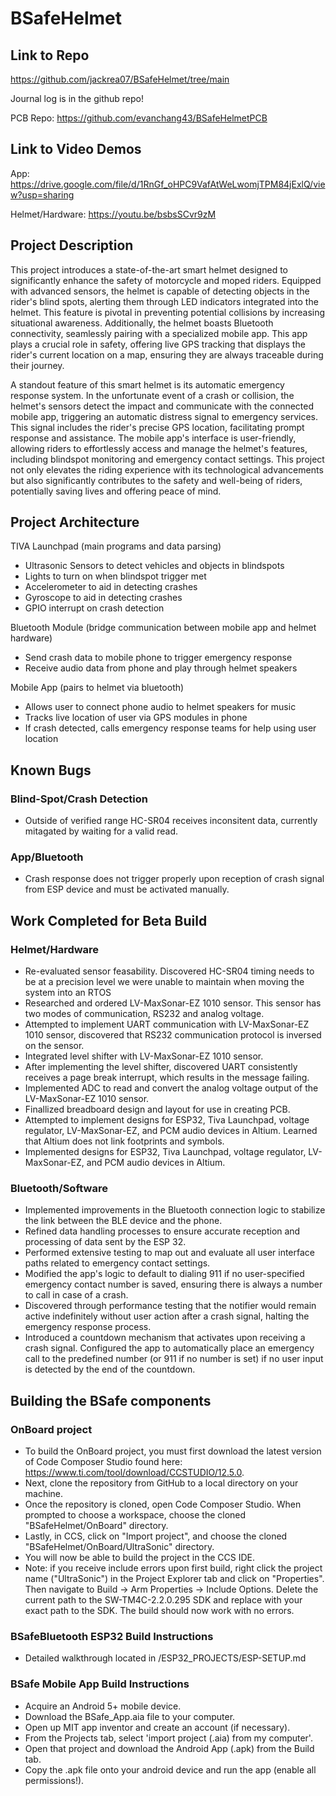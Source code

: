 # BSafeHelmet
## Link to Repo
https://github.com/jackrea07/BSafeHelmet/tree/main

Journal log is in the github repo!

PCB Repo: https://github.com/evanchang43/BSafeHelmetPCB
## Link to Video Demos
App: https://drive.google.com/file/d/1RnGf_oHPC9VafAtWeLwomjTPM84jExlQ/view?usp=sharing

Helmet/Hardware: https://youtu.be/bsbsSCvr9zM

## Project Description
This project introduces a state-of-the-art smart helmet designed to significantly enhance the safety of motorcycle and moped riders. Equipped with advanced sensors, the helmet is capable of detecting objects in the rider's blind spots, alerting them through LED indicators integrated into the helmet. This feature is pivotal in preventing potential collisions by increasing situational awareness. Additionally, the helmet boasts Bluetooth connectivity, seamlessly pairing with a specialized mobile app. This app plays a crucial role in safety, offering live GPS tracking that displays the rider's current location on a map, ensuring they are always traceable during their journey.

A standout feature of this smart helmet is its automatic emergency response system. In the unfortunate event of a crash or collision, the helmet's sensors detect the impact and communicate with the connected mobile app, triggering an automatic distress signal to emergency services. This signal includes the rider's precise GPS location, facilitating prompt response and assistance. The mobile app's interface is user-friendly, allowing riders to effortlessly access and manage the helmet's features, including blindspot monitoring and emergency contact settings. This project not only elevates the riding experience with its technological advancements but also significantly contributes to the safety and well-being of riders, potentially saving lives and offering peace of mind.

## Project Architecture

TIVA Launchpad (main programs and data parsing)
- Ultrasonic Sensors to detect vehicles and objects in blindspots
- Lights to turn on when blindspot trigger met
- Accelerometer to aid in detecting crashes
- Gyroscope to aid in detecting crashes
- GPIO interrupt on crash detection
  
Bluetooth Module (bridge communication between mobile app and helmet hardware)
- Send crash data to mobile phone to trigger emergency response
- Receive audio data from phone and play through helmet speakers

Mobile App (pairs to helmet via bluetooth)
- Allows user to connect phone audio to helmet speakers for music
- Tracks live location of user via GPS modules in phone
- If crash detected, calls emergency response teams for help using user location

## Known Bugs
### Blind-Spot/Crash Detection
- Outside of verified range HC-SR04 receives inconsitent data, currently mitagated by waiting for a valid read. 

### App/Bluetooth
- Crash response does not trigger properly upon reception of crash signal from ESP device and must be activated manually.
  
## Work Completed for Beta Build
### Helmet/Hardware
- Re-evaluated sensor feasability. Discovered HC-SR04 timing needs to be at a precision level we were unable to maintain when moving the system into an RTOS
- Researched and ordered LV-MaxSonar-EZ 1010 sensor. This sensor has two modes of communication, RS232 and analog voltage.
- Attempted to implement UART communication with LV-MaxSonar-EZ 1010 sensor, discovered that RS232 communication protocol is inversed on the sensor.
- Integrated level shifter with LV-MaxSonar-EZ 1010 sensor.
- After implementing the level shifter, discovered UART consistently receives a page break interrupt, which results in the message failing.
- Implemented ADC to read and convert the analog voltage output of the LV-MaxSonar-EZ 1010 sensor.
- Finallized breadboard design and layout for use in creating PCB.
- Attempted to implement designs for ESP32, Tiva Launchpad, voltage regulator,  LV-MaxSonar-EZ, and PCM audio devices in Altium. Learned that Altium does not link footprints and symbols.
- Implemented designs for ESP32, Tiva Launchpad, voltage regulator,  LV-MaxSonar-EZ, and PCM audio devices in Altium.
### Bluetooth/Software
- Implemented improvements in the Bluetooth connection logic to stabilize the link between the BLE device and the phone.
- Refined data handling processes to ensure accurate reception and processing of data sent by the ESP 32.
- Performed extensive testing to map out and evaluate all user interface paths related to emergency contact settings.
- Modified the app's logic to default to dialing 911 if no user-specified emergency contact number is saved, ensuring there is always a number to call in case of a crash.
- Discovered through performance testing that the notifier would remain active indefinitely without user action after a crash signal, halting the emergency response process.
- Introduced a countdown mechanism that activates upon receiving a crash signal. Configured the app to automatically place an emergency call to the predefined number (or 911 if no number is set) if no user input is detected by the end of the countdown.

## Building the BSafe components
### OnBoard project
- To build the OnBoard project, you must first download the latest version of Code Composer Studio found here: https://www.ti.com/tool/download/CCSTUDIO/12.5.0.
- Next, clone the repository from GitHub to a local directory on your machine.
- Once the repository is cloned, open Code Composer Studio. When prompted to choose a workspace, choose the cloned "BSafeHelmet/OnBoard" directory.
- Lastly, in CCS, click on "Import project", and choose the cloned "BSafeHelmet/OnBoard/UltraSonic" directory.
- You will now be able to build the project in the CCS IDE.
- Note: if you receive include errors upon first build, right click the project name ("UltraSonic") in the Project Explorer tab and click on "Properties". Then navigate to Build -> Arm Properties -> Include Options. Delete the current path to the SW-TM4C-2.2.0.295 SDK and replace with your exact path to the SDK. The build should now work with no errors.

### BSafeBluetooth ESP32 Build Instructions
- Detailed walkthrough located in /ESP32_PROJECTS/ESP-SETUP.md

### BSafe Mobile App Build Instructions
- Acquire an Android 5+ mobile device.
- Download the BSafe_App.aia file to your computer.
- Open up MIT app inventor and create an account (if necessary).
- From the Projects tab, select 'import project (.aia) from my computer'.
- Open that project and download the Android App (.apk) from the Build tab.
- Copy the .apk file onto your android device and run the app (enable all permissions!).
